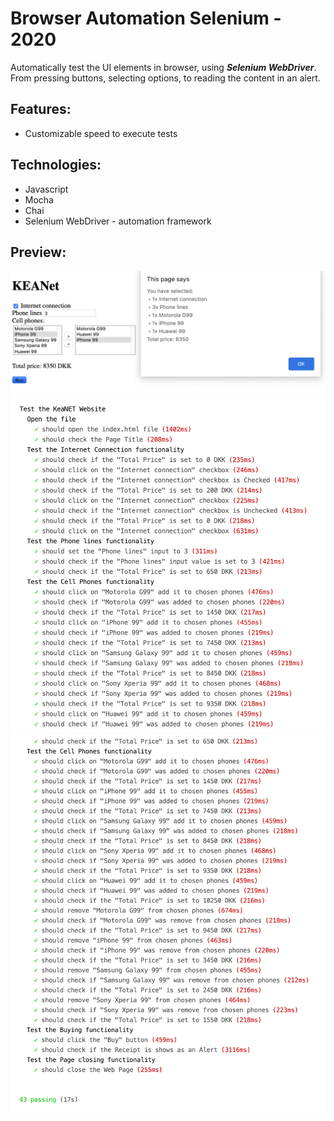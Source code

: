 # Browser Automation Selenium - 2020

Automatically test the UI elements in browser, using ***Selenium WebDriver***. From pressing buttons, selecting options, to reading the content in an alert.

## Features:
- Customizable speed to execute tests

## Technologies:
- Javascript
- Mocha
- Chai
- Selenium WebDriver - automation framework

## Preview:

![alt text](https://github.com/panaitescu-paul/Browser-Automation-Selenium-2020/blob/master/screenshots/s2.png)
![alt text](https://github.com/panaitescu-paul/Browser-Automation-Selenium-2020/blob/master/screenshots/s3.png)
![alt text](https://github.com/panaitescu-paul/Browser-Automation-Selenium-2020/blob/master/screenshots/s4.png)
